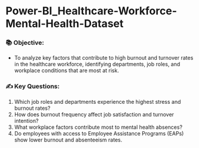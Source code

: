 # Power-BI_Healthcare-Workforce-Mental-Health-Dataset
### 📚 Objective: 
* To analyze key factors that contribute to high burnout and turnover rates in the healthcare workforce, identifying departments, job roles, and workplace conditions that are most at risk. 

### ✍️ Key Questions: 
1. Which job roles and departments experience the highest stress and burnout rates? 
2. How does burnout frequency affect job satisfaction and turnover intention? 
3. What workplace factors contribute most to mental health absences? 
4. Do employees with access to Employee Assistance Programs (EAPs) show lower burnout and absenteeism rates. 
